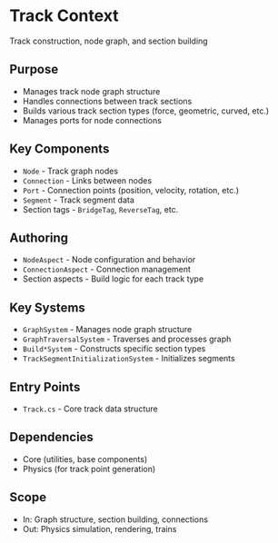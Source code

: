 # Track Context

Track construction, node graph, and section building

## Purpose

- Manages track node graph structure
- Handles connections between track sections
- Builds various track section types (force, geometric, curved, etc.)
- Manages ports for node connections

## Key Components

- `Node` - Track graph nodes
- `Connection` - Links between nodes
- `Port` - Connection points (position, velocity, rotation, etc.)
- `Segment` - Track segment data
- Section tags - `BridgeTag`, `ReverseTag`, etc.

## Authoring

- `NodeAspect` - Node configuration and behavior
- `ConnectionAspect` - Connection management
- Section aspects - Build logic for each track type

## Key Systems

- `GraphSystem` - Manages node graph structure
- `GraphTraversalSystem` - Traverses and processes graph
- `Build*System` - Constructs specific section types
- `TrackSegmentInitializationSystem` - Initializes segments

## Entry Points

- `Track.cs` - Core track data structure

## Dependencies

- Core (utilities, base components)
- Physics (for track point generation)

## Scope

- In: Graph structure, section building, connections
- Out: Physics simulation, rendering, trains
